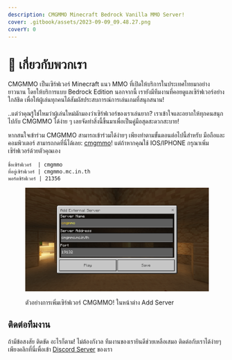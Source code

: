 ```yaml
---
description: CMGMMO Minecraft Bedrock Vanilla MMO Server!
cover: .gitbook/assets/2023-09-09_09.48.27.png
coverY: 0
---
```


# 📜 เกี่ยวกับพวกเรา

CMGMMO เป็นเซิร์ฟเวอร์ Minecraft แนว MMO ที่เปิดให้บริการในประเทศไทยมาอย่างยาวนาน โดยให้บริการแบบ Bedrock Edition นอกจากนี้ เรายังมีทีมงานที่คอยดูแลเซิร์ฟเวอร์อย่างใกล้ชิด เพื่อให้ผู้เล่นทุกคนได้สัมผัสประสบการณ์การเล่นเกมที่สนุกสนาน!

..แต่ว่าคุณรู้ใช่ไหมว่าผู้เล่นใหม่มักมองว่าเซิร์ฟเวอร์ของเราเล่นยาก? เราเข้าใจและอยากให้ทุกคนสนุกไปกับ CMGMMO ได้ง่าย ๆ เลยจัดทำสิ่งนี้ขึ้นมาเพื่อเป็นคู่มือสุดสะดวกสะบาย!

หากสนใจเข้าร่วม CMGMMO สามารถเข้าร่วมได้ง่ายๆ เพียงทำตามขั้นตอนต่อไปนี้สำหรับ มือถือและคอมพิวเตอร์ สามารถกดที่นี่ได้เลย: [cmgmmo](https://cmgmmo.vercel.app)!                              แต่ถ้าหากคุณใช้ IOS/IPHONE กรุณาเพิ่มเซิร์ฟเวอร์ด้วยตัวคุณเอง

```
ชื่อเซิร์ฟเวอร์  | cmgmmo
ที่อยู่เซิร์ฟเวอร์ | cmgmmo.mc.in.th
พอร์ตซิร์ฟเวอร์ | 21356
```

<div align="left" data-full-width="false">

<figure><img src=".gitbook/assets/image.png" alt="" width="563"><figcaption><p>ตัวอย่างการเพิ่มเซิร์ฟเวอร์ CMGMMO! ในหน้าต่าง Add Server</p></figcaption></figure>

</div>

## ติดต่อทีมงาน

ถ้ามีข้อสงสัย ติดขัด อะไรก็ตาม! ไม่ต้องกังวล ทีมงานของเรายินดีช่วยเหลือเสมอ ติดต่อกับเราได้ง่ายๆ เพียงคลิกที่นี่เพื่อเข้า [Discord Server](https://discord.com/invite/Rg4dCxW5ZH) ของเรา
